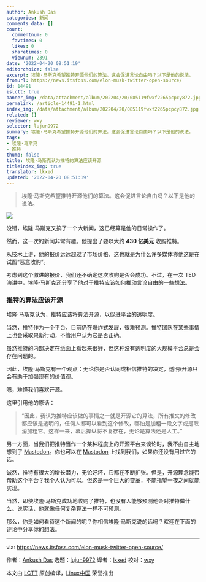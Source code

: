 ```yaml
---
author: Ankush Das
categories: 新闻
comments_data: []
count:
  commentnum: 0
  favtimes: 0
  likes: 0
  sharetimes: 0
  viewnum: 2391
date: '2022-04-20 08:51:19'
editorchoice: false
excerpt: 埃隆·马斯克希望推特开源他们的算法。这会促进言论自由吗？以下是他的说法。
fromurl: https://news.itsfoss.com/elon-musk-twitter-open-source/
id: 14491
islctt: true
banner_img: /data/attachment/album/202204/20/085119fwxf2265pcpcy872.jpg
permalink: /article-14491-1.html
index_img: /data/attachment/album/202204/20/085119fwxf2265pcpcy872.jpg.thumb.jpg
related: []
reviewer: wxy
selector: lujun9972
summary: 埃隆·马斯克希望推特开源他们的算法。这会促进言论自由吗？以下是他的说法。
tags:
- 埃隆·马斯克
- 推特
thumb: false
title: 埃隆·马斯克认为推特的算法应该开源
titleindex_img: true
translator: lkxed
updated: '2022-04-20 08:51:19'
---
```



> 
> 埃隆·马斯克希望推特开源他们的算法。这会促进言论自由吗？以下是他的说法。
> 
> 
> 


![](/data/attachment/album/202204/20/085119fwxf2265pcpcy872.jpg)


没错，埃隆·马斯克又搞了一个大新闻，这已经算是他的日常操作了。


然而，这一次的新闻非常有趣。他提出了要以大约 **430 亿美元** 收购推特。


从技术上讲，他的报价远远超过了市场价格，这也就是为什么许多媒体称他这是在试图“恶意收购”。


考虑到这个激进的报价，我们还不确定这次收购是否会成功。不过，在一次 TED 演讲中，埃隆·马斯克还分享了他对于推特应该如何推动言论自由的一些想法。


### 推特的算法应该开源


埃隆·马斯克认为，推特应该将算法开源，以促进平台的透明度。


当然，推特作为一个平台，目前仍在爆炸式发展，很难预测。推特团队在某些事情上也会采取果断行动，不管用户认为它是否正确。


虽然推特的内部决定在纸面上看起来很好，但这种没有透明度的大规模平台总是会存在问题的。


因此，埃隆·马斯克有一个观点：无论你是否认同或相信推特的决定，透明/开源只会有助于加强现有的价值观。


嗯，难怪我们喜欢开源。


这里引用他的原话：



> 
> “因此，我认为推特应该做的事情之一就是开源它的算法，所有推文的修改都应该是透明的，任何人都可以看到这个修改，哪怕是加粗一段文字或是取消加粗它。这样一来，幕后操纵将不复存在，无论是算法还是人工。”
> 
> 
> 


另一方面，当我们把推特当作一个某种程度上的开源平台来谈论时，我不由自主地想到了 [Mastodon](https://joinmastodon.org/)。你也可以在 [Mastodon](https://mastodon.social/@itsfoss) 上找到我们，如果你还没有用过它的话。


诚然，推特有很大的增长潜力，无论好坏，它都在不断扩张。但是，开源理念能否帮助这个平台？我个人认为可以，但这是一个巨大的变革，不能指望一夜之间就能实现。


当然，即使埃隆·马斯克成功地收购了推特，也没有人能够预测他会对推特做什么。说实话，他就像任何复杂算法一样不可预测。


那么，你是如何看待这个新闻的呢？你相信埃隆·马斯克说的话吗？欢迎在下面的评论中分享你的想法。




---


via: <https://news.itsfoss.com/elon-musk-twitter-open-source/>


作者：[Ankush Das](https://news.itsfoss.com/author/ankush/) 选题：[lujun9972](https://github.com/lujun9972) 译者：[lkxed](https://github.com/lkxed) 校对：[wxy](https://github.com/wxy)


本文由 [LCTT](https://github.com/LCTT/TranslateProject) 原创编译，[Linux中国](https://linux.cn/) 荣誉推出
